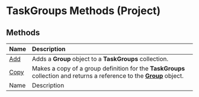 
# TaskGroups Methods (Project)

## Methods



|**Name**|**Description**|
|:-----|:-----|
| [Add](e64d55db-6adc-5a6f-5b60-cd99bc1ab82a.md)|Adds a  **Group** object to a **TaskGroups** collection.|
| [Copy](e69fe06d-3855-a8ac-32fe-752ff280fe85.md)|Makes a copy of a group definition for the  **TaskGroups** collection and returns a reference to the **[Group](e3756818-f051-1ae4-5402-0398e568ebfc.md)** object.|
|Name|Description|

